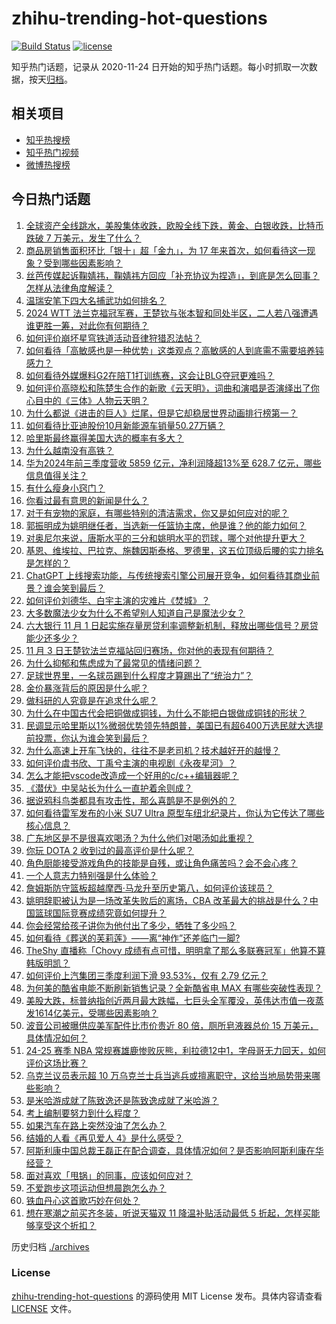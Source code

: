 # zhihu-trending-hot-questions

[![Build Status](https://github.com/justjavac/zhihu-trending-hot-questions/workflows/ci/badge.svg?branch=master)](https://github.com/justjavac/zhihu-trending-hot-questions/actions)
[![license](https://img.shields.io/github/license/justjavac/zhihu-trending-hot-questions)](https://github.com/justjavac/zhihu-trending-hot-questions/blob/master/LICENSE)

知乎热门话题，记录从 2020-11-24
日开始的知乎热门话题。每小时抓取一次数据，按天[归档](./archives)。

## 相关项目

- [知乎热搜榜](https://github.com/justjavac/zhihu-trending-top-search)
- [知乎热门视频](https://github.com/justjavac/zhihu-trending-hot-video)
- [微博热搜榜](https://github.com/justjavac/weibo-trending-hot-search)

## 今日热门话题

<!-- BEGIN -->
<!-- 最后更新时间 Sat Nov 02 2024 09:03:19 GMT+0800 (China Standard Time) -->

1. [全球资产全线跳水，美股集体收跌，欧股全线下跌，黄金、白银收跌，比特币跌破 7 万美元，发生了什么？](https://www.zhihu.com/question/2726877505)
1. [商品房销售面积环比「银十」超「金九」，为 17 年来首次，如何看待这一现象？受到哪些因素影响？](https://www.zhihu.com/question/2778689962)
1. [丝芭传媒起诉鞠婧祎，鞠婧祎方回应「补充协议为捏造」，到底是怎么回事？怎样从法律角度解读？](https://www.zhihu.com/question/2780398212)
1. [温瑞安笔下四大名捕武功如何排名？](https://www.zhihu.com/question/631723005)
1. [2024 WTT 法兰克福冠军赛，王楚钦与张本智和同处半区，二人若八强遭遇谁更胜一筹，对此你有何期待？](https://www.zhihu.com/question/2836050857)
1. [如何评价崩坏星穹铁道活动音律狩猎忍法帖？](https://www.zhihu.com/question/2109578943)
1. [如何看待「高敏感也是一种优势」这类观点？高敏感的人到底需不需要培养钝感力？](https://www.zhihu.com/question/671400747)
1. [如何看待外媒爆料G2在陪T1打训练赛，这会让BLG夺冠更难吗？](https://www.zhihu.com/question/2789656774)
1. [如何评价高晓松和陈楚生合作的新歌《云天明》，词曲和演唱是否演绎出了你心目中的《三体》人物云天明？](https://www.zhihu.com/question/2671553698)
1. [为什么都说《进击的巨人》烂尾，但是它却稳居世界动画排行榜第一？](https://www.zhihu.com/question/2339834839)
1. [如何看待比亚迪股份10月新能源车销量50.27万辆？](https://www.zhihu.com/question/2817297617)
1. [哈里斯最终赢得美国大选的概率有多大？](https://www.zhihu.com/question/2720225796)
1. [为什么越南没有高铁？](https://www.zhihu.com/question/596339891)
1. [华为2024年前三季度营收 5859 亿元，净利润降超13%至 628.7 亿元，哪些信息值得关注？](https://www.zhihu.com/question/2767836484)
1. [有什么瘦身小窍门？](https://www.zhihu.com/question/318452689)
1. [你看过最有意思的新闻是什么？](https://www.zhihu.com/question/61475030)
1. [对于有宠物的家庭，有哪些特别的清洁需求，你又是如何应对的呢？](https://www.zhihu.com/question/1788289729)
1. [郭振明成为姚明继任者，当选新一任篮协主席，他是谁？他的能力如何？](https://www.zhihu.com/question/2708226711)
1. [对奥尼尔来说，唐斯水平的三分和姚明水平的罚球，哪个对他提升更大？](https://www.zhihu.com/question/2082148653)
1. [基恩、维埃拉、巴拉克、施魏因斯泰格、罗德里，这五位顶级后腰的实力排名是怎样的？](https://www.zhihu.com/question/2688443424)
1. [ChatGPT 上线搜索功能，与传统搜索引擎公司展开竞争，如何看待其商业前景？谁会笑到最后？](https://www.zhihu.com/question/2767865153)
1. [如何评价刘德华、白宇主演的灾难片《焚城》？](https://www.zhihu.com/question/2373223688)
1. [大多数魔法少女为什么不希望别人知道自己是魔法少女？](https://www.zhihu.com/question/275596531)
1. [六大银行 11 月 1 日起实施存量房贷利率调整新机制，释放出哪些信号？房贷能少还多少？](https://www.zhihu.com/question/2662163339)
1. [11 月 3 日王楚钦法兰克福站回归赛场，你对他的表现有何期待？](https://www.zhihu.com/question/2567828490)
1. [为什么抑郁和焦虑成为了最常见的情绪问题？](https://www.zhihu.com/question/1746246182)
1. [足球世界里，一名球员踢到什么程度才算踢出了“统治力”？](https://www.zhihu.com/question/2617912754)
1. [金价暴涨背后的原因是什么呢？](https://www.zhihu.com/question/662232778)
1. [做科研的人究竟是在追求什么呢？](https://www.zhihu.com/question/667987312)
1. [为什么在中国古代会把铜做成铜钱，为什么不能把白银做成铜钱的形状？](https://www.zhihu.com/question/1263610485)
1. [民调显示哈里斯以1%微弱优势领先特朗普，美国已有超6400万选民就大选提前投票，你认为谁会笑到最后？](https://www.zhihu.com/question/2776531729)
1. [为什么高速上开车飞快的，往往不是老司机？技术越好开的越慢？](https://www.zhihu.com/question/664184579)
1. [如何评价虞书欣、丁禹兮主演的电视剧《永夜星河》？](https://www.zhihu.com/question/1964222029)
1. [怎么才能把vscode改造成一个好用的c/c++编辑器呢？](https://www.zhihu.com/question/427640102)
1. [《潜伏》中吴站长为什么一直护着余则成？](https://www.zhihu.com/question/266560321)
1. [据说鸦科鸟类都具有攻击性，那么喜鹊是不是例外的？](https://www.zhihu.com/question/726481276)
1. [如何看待雷军发布的小米 SU7 Ultra 原型车纽北纪录片，你认为它传达了哪些核心信息？](https://www.zhihu.com/question/2780044755)
1. [广东地区是不是很喜欢喝汤？为什么他们对喝汤如此重视？](https://www.zhihu.com/question/472787626)
1. [你玩 DOTA 2 收到过的最高评价是什么呢？](https://www.zhihu.com/question/2525354488)
1. [角色厨能接受游戏角色的技能是自残，或让角色痛苦吗？会不会心疼？](https://www.zhihu.com/question/649410016)
1. [一个人意志力特别强是什么体验？](https://www.zhihu.com/question/268534331)
1. [詹姆斯防守篮板超越摩西·马龙升至历史第八，如何评价该球员？](https://www.zhihu.com/question/2714110718)
1. [姚明辞职被认为是一场改革失败后的离场，CBA 改革最大的挑战是什么？中国篮球国际竞赛成绩究竟如何提升？](https://www.zhihu.com/question/2784721062)
1. [你会经常给孩子讲你为他付出了多少，牺牲了多少吗？](https://www.zhihu.com/question/680354797)
1. [如何看待《葬送的芙莉莲》——离“神作”还差临门一脚?](https://www.zhihu.com/question/648310667)
1. [TheShy 直播称「Chovy 成绩有点可惜，明明拿了那么多联赛冠军」他算不算韩版明凯？](https://www.zhihu.com/question/2554853670)
1. [如何评价上汽集团三季度利润下滑 93.53%，仅有 2.79 亿元？](https://www.zhihu.com/question/2620441845)
1. [为何美的酷省电能不断刷新销售记录？全新酷省电 MAX 有哪些突破性表现？](https://www.zhihu.com/question/1907770489)
1. [美股大跌，标普纳指创近两月最大跌幅，七巨头全军覆没，英伟达市值一夜蒸发1614亿美元，受哪些因素影响？](https://www.zhihu.com/question/2767851544)
1. [波音公司被曝供应美军配件比市价贵近 80 倍，厕所皂液器总价 15 万美元，具体情况如何？](https://www.zhihu.com/question/2685342397)
1. [24-25 赛季 NBA 常规赛雄鹿惨败灰熊，利拉德12中1，字母哥无力回天，如何评价这场比赛？](https://www.zhihu.com/question/2763296313)
1. [乌克兰议员表示超 10 万乌克兰士兵当逃兵或擅离职守，这给当地局势带来哪些影响？](https://www.zhihu.com/question/2710054966)
1. [是米哈游成就了陈致逸还是陈致逸成就了米哈游？](https://www.zhihu.com/question/621821229)
1. [考上编制要努力到什么程度？](https://www.zhihu.com/question/581126374)
1. [如果汽车在路上突然没油了怎么办？](https://www.zhihu.com/question/663334590)
1. [结婚的人看《再见爱人 4》是什么感受？](https://www.zhihu.com/question/2014605421)
1. [阿斯利康中国总裁王磊正在配合调查，具体情况如何？是否影响阿斯利康在华经营？](https://www.zhihu.com/question/2616290240)
1. [面对喜欢「甩锅」的同事，应该如何应对？](https://www.zhihu.com/question/2718147382)
1. [不爱跑步这项运动但想晨跑怎么办？](https://www.zhihu.com/question/868301053)
1. [铁血丹心这首歌巧妙在何处？](https://www.zhihu.com/question/27078541)
1. [想在寒潮之前买齐冬装，听说天猫双 11 降温补贴活动最低 5 折起，怎样买能够享受这个折扣？](https://www.zhihu.com/question/2778214451)

<!-- END -->

历史归档 [./archives](./archives)

### License

[zhihu-trending-hot-questions](https://github.com/justjavac/zhihu-trending-hot-questions)
的源码使用 MIT License 发布。具体内容请查看 [LICENSE](./LICENSE) 文件。
